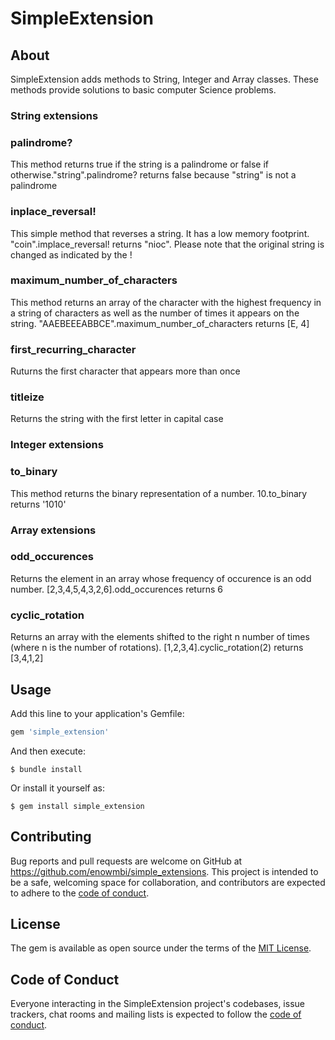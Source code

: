 # SimpleExtension
## About

  SimpleExtension adds methods to String, Integer and Array classes. These methods provide solutions to basic computer Science problems. 
   
### String extensions
  ### palindrome?
  This method returns true if the string is a palindrome or false if otherwise."string".palindrome? returns false because "string" is not a palindrome

  ### inplace_reversal!
  This simple method that reverses a string. It has a low memory footprint. "coin".implace_reversal! returns "nioc". Please note that the original string is changed as indicated by the !

  ### maximum_number_of_characters
  This method returns an array of the character with the highest frequency in a string of characters as well as the number of times it appears on the string.  "AAEBEEEABBCE".maximum_number_of_characters returns [E, 4]

  ### first_recurring_character
  Ruturns the first character that appears more than once

  ### titleize 
  Returns the string with the first letter in capital case


### Integer extensions
  ### to_binary
  This method returns the binary representation of a number. 10.to_binary returns '1010'

### Array extensions
  ### odd_occurences
  Returns the element in an array whose frequency of occurence is an odd number. [2,3,4,5,4,3,2,6].odd_occurences returns 6

  ### cyclic_rotation
  Returns an array with the elements shifted to the right n number of times (where n is the number of rotations).
  [1,2,3,4].cyclic_rotation(2) returns [3,4,1,2]

## Usage

Add this line to your application's Gemfile:

```ruby
gem 'simple_extension'
```

And then execute:

    $ bundle install

Or install it yourself as:

    $ gem install simple_extension


## Contributing

Bug reports and pull requests are welcome on GitHub at https://github.com/enowmbi/simple_extensions. This project is intended to be a safe, welcoming space for collaboration, and contributors are expected to adhere to the [code of conduct](https://github.com/enowmbi/simple_extensions/blob/master/CODE_OF_CONDUCT.md).


## License

The gem is available as open source under the terms of the [MIT License](https://opensource.org/licenses/MIT).

## Code of Conduct

Everyone interacting in the SimpleExtension project's codebases, issue trackers, chat rooms and mailing lists is expected to follow the [code of conduct](https://github.com/enowmbi/simple_extensions/blob/master/CODE_OF_CONDUCT.md).
